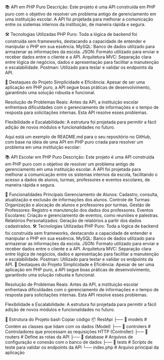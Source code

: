 📚 API em PHP Puro
Descrição:
Este projeto é uma API construída em PHP puro com o objetivo de resolver um problema antigo de gerenciamento em uma instituição escolar. A API foi projetada para melhorar a comunicação entre os sistemas internos da instituição, de maneira rápida e segura.

🛠️ Tecnologias Utilizadas
PHP Puro: Toda a lógica de backend foi construída sem frameworks, destacando a capacidade de entender e manipular o PHP em sua essência.
MySQL: Banco de dados utilizado para armazenar as informações da escola.
JSON: Formato utilizado para enviar e receber dados entre o cliente e a API.
Arquitetura MVC: Separação clara entre lógica de negócios, dados e apresentação para facilitar a manutenção e escalabilidade.
Postman: Utilizado para testar e validar os endpoints da API.

🌟 Destaques do Projeto
Simplicidade e Eficiência:
Apesar de ser uma aplicação em PHP puro, a API segue boas práticas de desenvolvimento, garantindo uma solução robusta e funcional.

Resolução de Problemas Reais:
Antes da API, a instituição escolar enfrentava dificuldades com o gerenciamento de informações e o tempo de resposta para solicitações internas. Esta API resolve esses problemas.

Flexibilidade e Escalabilidade:
A estrutura foi projetada para permitir a fácil adição de novos módulos e funcionalidades no futuro.


Aqui está um exemplo de README.md para o seu repositório no GitHub, com base na ideia de uma API em PHP puro criada para resolver um problema em uma instituição escolar:

📚 API Escolar em PHP Puro
Descrição:
Este projeto é uma API construída em PHP puro com o objetivo de resolver um problema antigo de gerenciamento em uma instituição escolar. A API foi projetada para melhorar a comunicação entre os sistemas internos da escola, facilitando o acesso a dados de alunos, turmas, professores e eventos escolares, de maneira rápida e segura.

🚀 Funcionalidades Principais
Gerenciamento de Alunos: Cadastro, consulta, atualização e exclusão de informações dos alunos.
Controle de Turmas: Organização e alocação de alunos e professores por turmas.
Gestão de Professores: Registro e manutenção dos dados dos professores.
Eventos Escolares: Criação e gerenciamento de eventos, como reuniões e palestras.
Relatórios Personalizados: Geração de relatórios a partir dos dados cadastrados.
🛠️ Tecnologias Utilizadas
PHP Puro: Toda a lógica de backend foi construída sem frameworks, destacando a capacidade de entender e manipular o PHP em sua essência.
MySQL: Banco de dados utilizado para armazenar as informações da escola.
JSON: Formato utilizado para enviar e receber dados entre o cliente e a API.
Arquitetura MVC: Separação clara entre lógica de negócios, dados e apresentação para facilitar a manutenção e escalabilidade.
Postman: Utilizado para testar e validar os endpoints da API.
🌟 Destaques do Projeto
Simplicidade e Eficiência:
Apesar de ser uma aplicação em PHP puro, a API segue boas práticas de desenvolvimento, garantindo uma solução robusta e funcional.

Resolução de Problemas Reais:
Antes da API, a instituição escolar enfrentava dificuldades com o gerenciamento de informações e o tempo de resposta para solicitações internas. Esta API resolve esses problemas.

Flexibilidade e Escalabilidade:
A estrutura foi projetada para permitir a fácil adição de novos módulos e funcionalidades no futuro.

📂 Estrutura do Projeto
bash
Copiar código
📦 RestApi
├── 📂 models        # Contém as classes que lidam com os dados (Model)
├── 📂 controlers    # Controladores que processam as requisições HTTP (Controller)
├── 📂 routers       # Define as rotas da API
├── 📂 database      # Arquivos de configuração e conexão com o banco de dados
├── 📂 tests         # Scripts de teste para validar os endpoints da API
└── index.php        # Arquivo principal da aplicação
